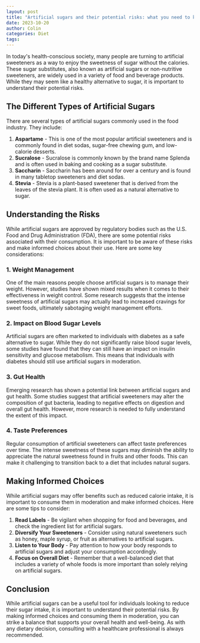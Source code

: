 ```yaml
---
layout: post
title: "Artificial sugars and their potential risks: what you need to know"
date: 2023-10-20
author: Colin
categories: Diet
tags: 
---
```


In today's health-conscious society, many people are turning to artificial sweeteners as a way to enjoy the sweetness of sugar without the calories. These sugar substitutes, also known as artificial sugars or non-nutritive sweeteners, are widely used in a variety of food and beverage products. While they may seem like a healthy alternative to sugar, it is important to understand their potential risks.

## The Different Types of Artificial Sugars

There are several types of artificial sugars commonly used in the food industry. They include:

1. **Aspartame** - This is one of the most popular artificial sweeteners and is commonly found in diet sodas, sugar-free chewing gum, and low-calorie desserts.
2. **Sucralose** - Sucralose is commonly known by the brand name Splenda and is often used in baking and cooking as a sugar substitute.
3. **Saccharin** - Saccharin has been around for over a century and is found in many tabletop sweeteners and diet sodas.
4. **Stevia** - Stevia is a plant-based sweetener that is derived from the leaves of the stevia plant. It is often used as a natural alternative to sugar.

## Understanding the Risks

While artificial sugars are approved by regulatory bodies such as the U.S. Food and Drug Administration (FDA), there are some potential risks associated with their consumption. It is important to be aware of these risks and make informed choices about their use. Here are some key considerations:

### 1. Weight Management

One of the main reasons people choose artificial sugars is to manage their weight. However, studies have shown mixed results when it comes to their effectiveness in weight control. Some research suggests that the intense sweetness of artificial sugars may actually lead to increased cravings for sweet foods, ultimately sabotaging weight management efforts.

### 2. Impact on Blood Sugar Levels

Artificial sugars are often marketed to individuals with diabetes as a safe alternative to sugar. While they do not significantly raise blood sugar levels, some studies have found that they can still have an impact on insulin sensitivity and glucose metabolism. This means that individuals with diabetes should still use artificial sugars in moderation.

### 3. Gut Health

Emerging research has shown a potential link between artificial sugars and gut health. Some studies suggest that artificial sweeteners may alter the composition of gut bacteria, leading to negative effects on digestion and overall gut health. However, more research is needed to fully understand the extent of this impact.

### 4. Taste Preferences

Regular consumption of artificial sweeteners can affect taste preferences over time. The intense sweetness of these sugars may diminish the ability to appreciate the natural sweetness found in fruits and other foods. This can make it challenging to transition back to a diet that includes natural sugars.

## Making Informed Choices

While artificial sugars may offer benefits such as reduced calorie intake, it is important to consume them in moderation and make informed choices. Here are some tips to consider:

1. **Read Labels** - Be vigilant when shopping for food and beverages, and check the ingredient list for artificial sugars.
2. **Diversify Your Sweeteners** - Consider using natural sweeteners such as honey, maple syrup, or fruit as alternatives to artificial sugars.
3. **Listen to Your Body** - Pay attention to how your body responds to artificial sugars and adjust your consumption accordingly.
4. **Focus on Overall Diet** - Remember that a well-balanced diet that includes a variety of whole foods is more important than solely relying on artificial sugars.

## Conclusion

While artificial sugars can be a useful tool for individuals looking to reduce their sugar intake, it is important to understand their potential risks. By making informed choices and consuming them in moderation, you can strike a balance that supports your overall health and well-being. As with any dietary decision, consulting with a healthcare professional is always recommended.
